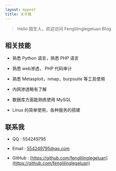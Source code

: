 ```yaml
---
layout: mypost
title: 关于我
---
```


> Hello 陌生人，欢迎访问 Fenglilinglegeluan Blog


## 相关技能

- 熟悉 Python 语言，熟悉 PHP 语言

- 熟悉 web渗透， PHP 代码审计

- 熟悉 Metasploit，nmap，burpsuite 等工具使用

- 内网渗透略有了解

- 数据库方面能熟练使用 MySQL

- Linux 的简单使用，各种服务的搭建

## 联系我

- QQ : 554249795 

- Email : [554249795@qq.com](https://mail.qq.com/cgi-bin/qm_share?t=qm_mailme&email=LhsbGhwaFxkXG25fXwBNQUM)

- GitHub : [https://github.com/fenglilinglegeluan](https://github.com/fenglilinglegeluan)
